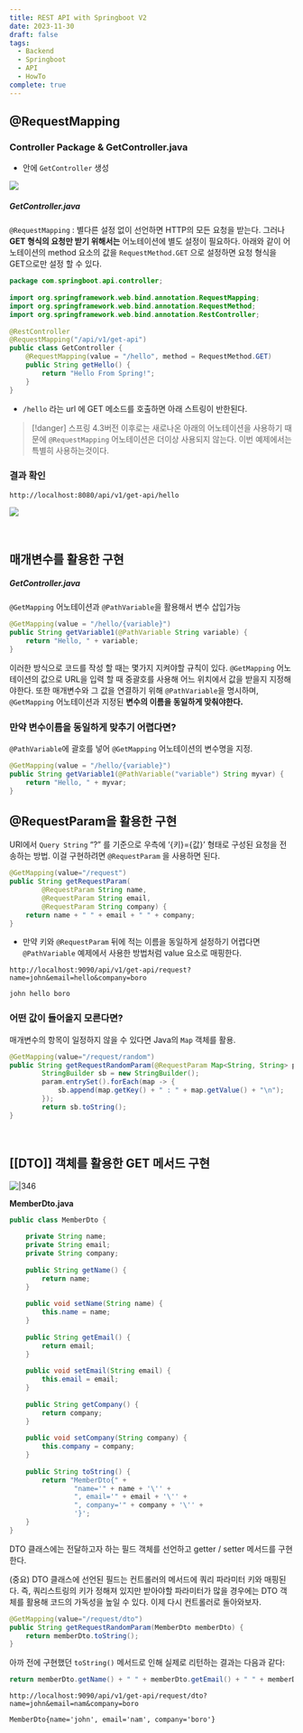 ```yaml
---
title: REST API with Springboot V2
date: 2023-11-30
draft: false
tags:
  - Backend
  - Springboot
  - API
  - HowTo
complete: true
---
```

## @RequestMapping
### Controller Package & GetController.java
- 안에 `GetController` 생성 

![](https://i.imgur.com/Ee5BOon.png)

##### GetController.java
`@RequestMapping` : 별다른 설정 없이 선언하면 HTTP의 모든 요청을 받는다. 그러나 **GET 형식의 요청만 받기 위해서는** 어노테이션에 별도 설정이 필요하다. 아래와 같이 어노테이션의 method 요소의 값을 `RequestMethod.GET` 으로 설정하면 요청 형식을 GET으로만 설정 할 수 있다.
```java
package com.springboot.api.controller;  
  
import org.springframework.web.bind.annotation.RequestMapping;  
import org.springframework.web.bind.annotation.RequestMethod;  
import org.springframework.web.bind.annotation.RestController;  
  
@RestController  
@RequestMapping("/api/v1/get-api")  
public class GetController {  
    @RequestMapping(value = "/hello", method = RequestMethod.GET)  
    public String getHello() {  
        return "Hello From Spring!";  
    }  
}
```
- `/hello` 라는 url 에 GET 메소드를 호출하면 아래 스트링이 반한된다.

> [!danger]
> 스프링 4.3버전 이후로는 새로나온 아래의 어노테이션을 사용하기 때문에 `@RequestMapping` 어노테이션은 더이상 사용되지 않는다. 이번 예제에서는 특별히 사용하는것이다.


### 결과 확인
`http://localhost:8080/api/v1/get-api/hello`

![](https://i.imgur.com/E6oKpe2.png)

<br>

## 매개변수를 활용한 구현
##### GetController.java
`@GetMapping` 어노테이션과 `@PathVariable`을 활용해서 변수 삽입가능
```java
@GetMapping(value = "/hello/{variable}")  
public String getVariable1(@PathVariable String variable) {  
    return "Hello, " + variable;  
}
```
이러한 방식으로 코드를 작성 할 때는 몇가지 지켜야할 규칙이 있다. `@GetMapping` 어노테이션의 값으로 URL을 입력 할 때 중괄호를 사용해 어느 위치에서 값을 받을지 지정해야한다. 또한 매개변수와 그 값을 연결하기 위해 `@PathVariable`을 명시하며, `@GetMapping` 어노테이션과 지정된 **변수의 이름을 동일하게 맞춰야한다.**

### 만약 변수이름을 동일하게 맞추기 어렵다면?
`@PathVariable`에 괄호를 넣어 `@GetMapping` 어노테이션의 변수명을 지정.
```java
@GetMapping(value = "/hello/{variable}")  
public String getVariable1(@PathVariable("variable") String myvar) {  
    return "Hello, " + myvar;  
}
```

## @RequestParam을 활용한 구현
URI에서 `Query String` “?” 를 기준으로 우측에 ‘{키}={값}’ 형태로 구성된 요청을 전송하는 방법. 
이걸 구현하려면 `@RequestParam` 을 사용하면 된다.
```java
@GetMapping(value="/request")  
public String getRequestParam(  
        @RequestParam String name,  
        @RequestParam String email,  
        @RequestParam String company) {  
    return name + " " + email + " " + company;  
}
```
- 만약 키와 `@RequestParam` 뒤에 적는 이름을 동일하게 설정하기 어렵다면 `@PathVariable` 예제에서 사용한 방법처럼 value 요소로 매핑한다.
```
http://localhost:9090/api/v1/get-api/request?name=john&email=hello&company=boro

john hello boro
```
### 어떤 값이 들어올지 모른다면?
매개변수의 항목이 일정하지 않을 수 있다면 Java의 `Map` 객체를 활용.
```java
@GetMapping(value="/request/random")  
public String getRequestRandomParam(@RequestParam Map<String, String> param) {  
        StringBuilder sb = new StringBuilder();  
        param.entrySet().forEach(map -> {  
            sb.append(map.getKey() + " : " + map.getValue() + "\n");  
        });  
        return sb.toString();  
}
```

<br>

## [[DTO]] 객체를 활용한 GET 메서드 구현
![|346](https://i.imgur.com/3GAw6Eq.png)

**MemberDto.java**
```java
public class MemberDto {  
  
    private String name;  
    private String email;  
    private String company;  
  
    public String getName() {  
        return name;  
    }  
  
    public void setName(String name) {  
        this.name = name;  
    }  
  
    public String getEmail() {  
        return email;  
    }  
  
    public void setEmail(String email) {  
        this.email = email;  
    }  
  
    public String getCompany() {  
        return company;  
    }  
  
    public void setCompany(String company) {  
        this.company = company;  
    }  
      
    public String toString() {  
        return "MemberDto{" +  
                "name='" + name + '\'' +  
                ", email='" + email + '\'' +  
                ", company='" + company + '\'' +  
                '}';  
    }  
}
```

DTO 클래스에는 전달하고자 하는 필드 객체를 선언하고 getter / setter 메서드를 구현한다.

(중요) DTO 클래스에 선언된 필드는 컨트롤러의 메서드에 쿼리 파라미터 키와 매핑된다. 즉, 쿼리스트링의 키가 정해져 있지만 받아야할 파라미터가 많을 경우에는 DTO 객체를 활용해 코드의 가독성을 높일 수 있다. 이제 다시 컨트롤러로 돌아와보자.

```java
@GetMapping(value="/request/dto")  
public String getRequestRandomParam(MemberDto memberDto) {  
    return memberDto.toString();  
}
```

아까 전에 구현했던 `toString()` 메서드로 인해 실제로 리턴하는 결과는 다음과 같다:
```java
return memberDto.getName() + " " + memberDto.getEmail() + " " + memberDto.getCompany();
```

```
http://localhost:9090/api/v1/get-api/request/dto?name=john&email=nam&company=boro

MemberDto{name='john', email='nam', company='boro'}
```